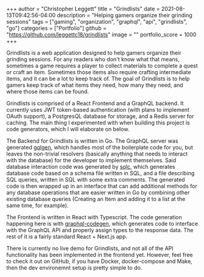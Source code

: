 +++
author = "Christopher Leggett"
title = "Grindlists"
date = 2021-08-13T09:42:56-04:00
description = "Helping gamers organize their grinding sessions"
tags = ["gaming", "organization", "graphql", "api", "grindlists", "go"]
categories = ["Portfolio"]
github = "https://github.com/leggettc18/grindlists"
image = ""
portfolio_score = 1000
+++

Grindlists is a web application designed to help gamers organize their grinding
sessions. For any readers who don't know what that means, sometimes a game
requires a player to collect materials to complete a quest or craft an item.
Sometimes those items also require crafting intermediate items, and it can be a
lot to keep track of. The goal of Grindlists is to help gamers keep track of
what items they need, how many they need, and where those items can be found.

<!--more-->

Grindlists is comprised of a React Frontend and a GraphQL backend. It currently
uses JWT token-based authentication (with plans to implement OAuth support), a 
PostgresQL database for storage, and a Redis server for caching. The main thing
I experimented with when building this project is code generators, which I will
elaborate on below.

The Backend for Grindlists is written in Go. The GraphQL server was generated
[gqlgen](https://gqlgen.com/), which handles most of the boilerplate code for you, but leaves the
non-trivial resolvers (basically anything that needs to interact with the database)
for the developer to implement themselves. Said database interaction code was 
generated by [sqlc](https://sqlc.dev/), which generates database code based on a schema file
written in SQL, and a file describing SQL queries, written in SQL with some extra
comments. The generated code is then wrapped up in an interface that can add
additional methods for any database operations that are easier written in Go by
combining other existing database queries (Creating an Item and adding it to a
list at the same time, for example).

The Frontend is written in React with Typescript. The code generation happening
here is with [graphql-codegen](https://www.graphql-code-generator.com/), which generates code to interface with the
GraphQL API and properly assign types to the response data. The rest of it is a 
fairly standard React + Next.js app.

There is currently no live demo for Grindlists, and not all of the API functionality
has been implemented in the frontend yet. However, feel free to check it out
on GitHub, if you have Docker, docker-compose and Make, then the dev environemnt
setup is pretty simple to do.